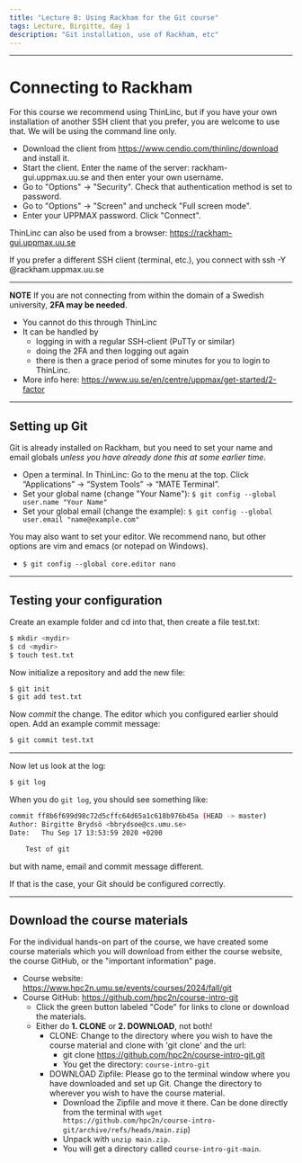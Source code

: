 ```yaml
---
title: "Lecture B: Using Rackham for the Git course"
tags: Lecture, Birgitte, day 1
description: "Git installation, use of Rackham, etc"
---
```


<!-- Lecture material made by Birgitte Brydsö for the version of the course that was given in fall 2020. Lecture was first given by Birgitte Brydsö in fall 2020. 
Minor modifications done for the fall 2021 and 2022 versions of the course. For the 2023 version of the course the machine was changed from Kebnekaise to Rackham. In 2024, Rackham will also be used. -->

<!-- Slides: https://hackmd.io/@git-fall-2024/LB-rackham -->

---

# Connecting to Rackham

For this course we recommend using ThinLinc, but if you have your own installation of another SSH client that you prefer, you are welcome to use that. We will be using the command line only. 

* Download the client from https://www.cendio.com/thinlinc/download and install it.
* Start the client. Enter the name of the server: rackham-gui.uppmax.uu.se and then enter your own username.
* Go to "Options" -> "Security". Check that authentication method is set to password.
* Go to "Options" -> "Screen" and uncheck "Full screen mode".
* Enter your UPPMAX password. Click "Connect".

ThinLinc can also be used from a browser: https://rackham-gui.uppmax.uu.se

If you prefer a different SSH client (terminal, etc.), you connect with ssh -Y <user>@rackham.uppmax.uu.se

---

**NOTE** If you are not connecting from within the domain of a Swedish university, **2FA may be needed**.
    
* You cannot do this through ThinLinc
* It can be handled by
    * logging in with a regular SSH-client (PuTTy or similar)
    * doing the 2FA and then logging out again
    * there is then a grace period of some minutes for you to login to ThinLinc. 
* More info here: https://www.uu.se/en/centre/uppmax/get-started/2-factor   

---

## Setting up Git

Git is already installed on Rackham, but you need to set your name and email globals *unless you have already done this at some earlier time*. 

* Open a terminal. In ThinLinc: Go to the menu at the top. Click “Applications” → “System Tools” → “MATE Terminal”.
* Set your global name (change "Your Name"): 
  `$ git config --global user.name "Your Name"`
* Set your global email (change the example): 
  `$ git config --global user.email "name@example.com"` 

You may also want to set your editor. We recommend nano, but other options are vim and emacs (or notepad on Windows). 

* `$ git config --global core.editor nano`

---

## Testing your configuration 

Create an example folder and cd into that, then create a file test.txt: 

```bash
$ mkdir <mydir> 
$ cd <mydir>
$ touch test.txt
```

Now initialize a repository and add the new file:

```bash
$ git init
$ git add test.txt
```

Now *commit* the change. The editor which you configured earlier should open. Add an example commit message:

```bash
$ git commit test.txt 
```

---

Now let us look at the log:

```bash
$ git log
```

When you do `git log`, you should see something like: 

```bash
commit ff8b6f699d98c72d5cffc64d65a1c618b976b45a (HEAD -> master)
Author: Birgitte Brydsö <bbrydsoe@cs.umu.se>
Date:   Thu Sep 17 13:53:59 2020 +0200

    Test of git
```

but with name, email and commit message different.

If that is the case, your Git should be configured correctly. 

---

## Download the course materials

For the individual hands-on part of the course, we have created some course materials which you will download from either the course website, the course GitHub, or the "important information" page. 

* Course website: https://www.hpc2n.umu.se/events/courses/2024/fall/git
* Course GitHub: https://github.com/hpc2n/course-intro-git
    - Click the green button labeled "Code" for links to clone or download the materials. 
    - Either do **1. CLONE** or **2. DOWNLOAD**, not both! 
        - CLONE: Change to the directory where you wish to have the course material and clone with 'git clone' and the url: 
            - git clone https://github.com/hpc2n/course-intro-git.git
            - You get the directory: `course-intro-git`
        - DOWNLOAD Zipfile: Please go to the terminal window where you have downloaded and set up Git. Change the directory to wherever you wish to have the course material. 
            - Download the Zipfile and move it there. Can be done directly from the terminal with `wget https://github.com/hpc2n/course-intro-git/archive/refs/heads/main.zip`)
            - Unpack with `unzip main.zip`. 
            - You will get a directory called `course-intro-git-main`.  
    
    


